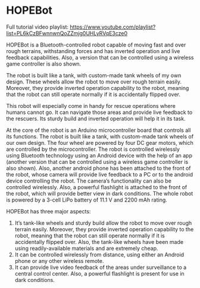 # HOPEBot


Full tutorial video playlist: https://www.youtube.com/playlist?list=PL6kCzBFwnnwnQoZZmjg0UHLyRVqE3cze0

HOPEBot is a Bluetooth-controlled robot capable of moving fast and over rough terrains, withstanding forces and has inverted operation and live feedback capabilities. Also, a version that can be controlled using a wireless game controller is also shown.

The robot is built like a tank, with custom-made tank wheels of my own design. These wheels allow the robot to move over rough terrain easily. Moreover, they provide inverted operation capability to the robot, meaning that the robot can still operate normally if it is accidentally flipped over.

This robot will especially come in handy for rescue operations where humans cannot go. It can navigate those areas and provide live feedback to the rescuers. Its sturdy build and inverted operation will help it in its task.

At the core of the robot is an Arduino microcontroller board that controls all its functions. The robot is built like a tank, with custom-made tank wheels of our own design. The four wheel are powered by four DC gear motors, which are controlled by the microcontroller. The robot is controlled wirelessly using Bluetooth technology using an Android device with the help of an app (another version that can be controlled using a wireless game controller is also shown). Also, another android phone has been attached to the front of the robot, whose camera will provide live feedback to a PC or to the android device controlling the robot. The camera’s functionality can also be controlled wirelessly. Also, a powerful flashlight is attached to the front of the robot, which will provide better view in dark conditions. The whole robot is powered by a 3-cell LiPo battery of 11.1 V and 2200 mAh rating.

HOPEBot has three major aspects:
1. It’s tank-like wheels and sturdy build allow the robot to move over rough terrain easily. Moreover, they provide inverted operation capability to the robot, meaning that the robot can still operate normally if it is accidentally flipped over. Also, the tank-like wheels have been made using readily-available materials and are extremely cheap.
2. It can be controlled wirelessly from distance, using either an Android phone or any other wireless remote.
3. It can provide live video feedback of the areas under surveillance to a central control center. Also, a powerful flashlight is present for use in dark conditions.

